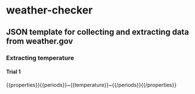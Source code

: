 # weather-checker
## JSON template for collecting and extracting data from weather.gov
### Extracting temperature
#### Trial 1
{{properties}}{{periods}}~{{temperature}}~{{/periods}}{{/properties}}
